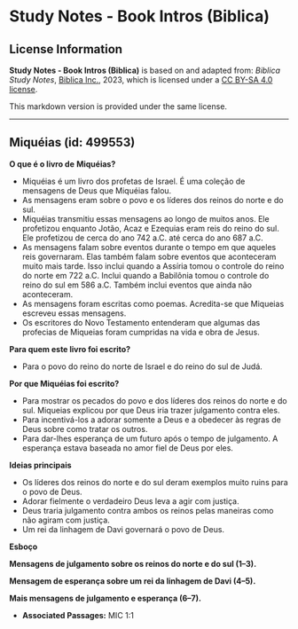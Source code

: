 # Study Notes - Book Intros (Biblica)

## License Information

**Study Notes - Book Intros (Biblica)** is based on and adapted from: _Biblica Study Notes_, [Biblica Inc.](https://www.biblica.com/), 2023, which is licensed under a [CC BY-SA 4.0 license](https://creativecommons.org/licenses/by-sa/4.0/legalcode.en).

This markdown version is provided under the same license.



--------------------------------

## Miquéias (id: 499553)

**O que é o livro de** **Miquéias?**

* Miquéias é um livro dos profetas de Israel. É uma coleção de mensagens de Deus que Miquéias falou.
* As mensagens eram sobre o povo e os líderes dos reinos do norte e do sul.
* Miquéias transmitiu essas mensagens ao longo de muitos anos. Ele profetizou enquanto Jotão, Acaz e Ezequias eram reis do reino do sul. Ele profetizou de cerca do ano 742 a.C. até cerca do ano 687 a.C.
* As mensagens falam sobre eventos durante o tempo em que aqueles reis governaram. Elas também falam sobre eventos que aconteceram muito mais tarde. Isso inclui quando a Assíria tomou o controle do reino do norte em 722 a.C. Inclui quando a Babilônia tomou o controle do reino do sul em 586 a.C. Também inclui eventos que ainda não aconteceram.
* As mensagens foram escritas como poemas. Acredita\-se que Miqueias escreveu essas mensagens.
* Os escritores do Novo Testamento entenderam que algumas das profecias de Miqueias foram cumpridas na vida e obra de Jesus.

**Para quem este livro foi escrito?**

* Para o povo do reino do norte de Israel e do reino do sul de Judá.

**Por que Miquéias foi escrito?**

* Para mostrar os pecados do povo e dos líderes dos reinos do norte e do sul. Miqueias explicou por que Deus iria trazer julgamento contra eles.
* Para incentivá\-los a adorar somente a Deus e a obedecer às regras de Deus sobre como tratar os outros.
* Para dar\-lhes esperança de um futuro após o tempo de julgamento. A esperança estava baseada no amor fiel de Deus por eles.

**Ideias principais**

* Os líderes dos reinos do norte e do sul deram exemplos muito ruins para o povo de Deus.
* Adorar fielmente o verdadeiro Deus leva a agir com justiça.
* Deus traria julgamento contra ambos os reinos pelas maneiras como não agiram com justiça.
* Um rei da linhagem de Davi governará o povo de Deus.

**Esboço**

**Mensagens de julgamento sobre os reinos do norte e do sul (1–3\).**

**Mensagem de esperança sobre um rei da linhagem de Davi (4–5\).**

**Mais mensagens de julgamento e esperança (6–7\).**

* **Associated Passages:** MIC 1:1

